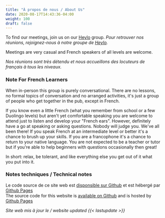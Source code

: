 ```yaml
---
title: "À propos de nous / About Us"
date: 2020-08-17T14:43:36-04:00
weight: 100
draft: false
---
```


To find our meetings, join us on our [Heylo](https://link.heylo.co/j7nz) group. _Pour retrouver nos réunions, rejoignez-nous à notre groupe de [Heylo](https://link.heylo.co/j7nz)._

Meetings are very casual and French speakers of all levels are welcome.

_Nos réunions sont très détendu et nous accueillons des locuteurs de français à tous les niveaux._

<!--more-->

### Note For French Learners

When in-person this group is purely conversational. There are no lessons, no formal topics of conversation and no arranged activities, it's just a group of people who get together in the pub, except in French.

If you know even a little French (what you remember from school or a few Duolingo levels) but aren't yet
comfortable speaking you are welcome to attend just to listen and develop your "French ears". However,
definitely have a go at speaking or asking questions. Nobody will judge you. We've all been there! If you speak
French at an intermediate level or better it's a chance to brush up your skills. If you are a francophone it's a
chance to return to your native language. You are not expected to be a teacher or tutor but if you're able to
help beginners with questions occasionally then great!

In short: relax, be tolerant, and like everything else you get out of it what you put into it.

### Notes techniques / Technical notes

Le code source de ce site web est [disponsible sur Github](https://github.com/parlonslondon/website) et est hébergé par [Github Pages](https://pages.github.com/)  
The source code for this website is [available on Github](https://github.com/parlonslondon/website) and is hosted by [Github Pages](https://pages.github.com/)  

_Site web mis à jour le / website updated {{< lastupdate >}}_
